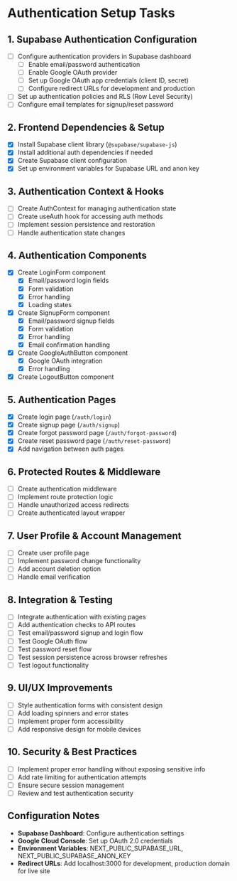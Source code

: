 # Authentication Setup Tasks

## 1. Supabase Authentication Configuration
- [ ] Configure authentication providers in Supabase dashboard
  - [ ] Enable email/password authentication
  - [ ] Enable Google OAuth provider
  - [ ] Set up Google OAuth app credentials (client ID, secret)
  - [ ] Configure redirect URLs for development and production
- [ ] Set up authentication policies and RLS (Row Level Security)
- [ ] Configure email templates for signup/reset password

## 2. Frontend Dependencies & Setup
- [x] Install Supabase client library (`@supabase/supabase-js`)
- [x] Install additional auth dependencies if needed
- [x] Create Supabase client configuration
- [x] Set up environment variables for Supabase URL and anon key

## 3. Authentication Context & Hooks
- [ ] Create AuthContext for managing authentication state
- [ ] Create useAuth hook for accessing auth methods
- [ ] Implement session persistence and restoration
- [ ] Handle authentication state changes

## 4. Authentication Components
- [x] Create LoginForm component
  - [x] Email/password login fields
  - [x] Form validation
  - [x] Error handling
  - [x] Loading states
- [x] Create SignupForm component
  - [x] Email/password signup fields
  - [x] Form validation
  - [x] Error handling
  - [x] Email confirmation handling
- [x] Create GoogleAuthButton component
  - [x] Google OAuth integration
  - [x] Error handling
- [x] Create LogoutButton component

## 5. Authentication Pages
- [x] Create login page (`/auth/login`)
- [x] Create signup page (`/auth/signup`)
- [x] Create forgot password page (`/auth/forgot-password`)
- [x] Create reset password page (`/auth/reset-password`)
- [x] Add navigation between auth pages

## 6. Protected Routes & Middleware
- [ ] Create authentication middleware
- [ ] Implement route protection logic
- [ ] Handle unauthorized access redirects
- [ ] Create authenticated layout wrapper

## 7. User Profile & Account Management
- [ ] Create user profile page
- [ ] Implement password change functionality
- [ ] Add account deletion option
- [ ] Handle email verification

## 8. Integration & Testing
- [ ] Integrate authentication with existing pages
- [ ] Add authentication checks to API routes
- [ ] Test email/password signup and login flow
- [ ] Test Google OAuth flow
- [ ] Test password reset flow
- [ ] Test session persistence across browser refreshes
- [ ] Test logout functionality

## 9. UI/UX Improvements
- [ ] Style authentication forms with consistent design
- [ ] Add loading spinners and error states
- [ ] Implement proper form accessibility
- [ ] Add responsive design for mobile devices

## 10. Security & Best Practices
- [ ] Implement proper error handling without exposing sensitive info
- [ ] Add rate limiting for authentication attempts
- [ ] Ensure secure session management
- [ ] Review and test authentication security

## Configuration Notes
- **Supabase Dashboard**: Configure authentication settings
- **Google Cloud Console**: Set up OAuth 2.0 credentials
- **Environment Variables**: NEXT_PUBLIC_SUPABASE_URL, NEXT_PUBLIC_SUPABASE_ANON_KEY
- **Redirect URLs**: Add localhost:3000 for development, production domain for live site
